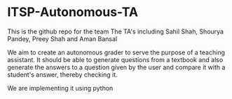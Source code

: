 # ITSP-Autonomous-TA

This is the github repo for the team The TA's including Sahil Shah, Shourya Pandey, Preey Shah and Aman Bansal

We aim to create an autonomous grader to serve the purpose of a teaching assistant.
It should be able to generate questions from a textbook and also generate the answers to a question given by the user and compare
it with a student's answer, thereby checking it.

We are implementing it using python 
